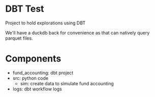 # DBT Test

Project to hold explorations using DBT

We'll have a duckdb back for convenience as that can natively query parquet files.

# Components

  - fund\_accounting: dbt project
  - src: python code
    - sim: create data to simulate fund accounting
  - logs: dbt workflow logs
